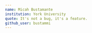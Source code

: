 ```yaml
---
name: Micah Bustamante
institution: York University
quote: It's not a bug, it's a feature.
github_user: bustammi
---
```

